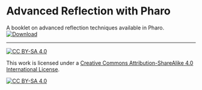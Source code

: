 # Advanced Reflection with Pharo
A booklet on advanced reflection techniques available in Pharo. 
[![Download][dl-image-shield]][dl-image-link]



[dl-image-shield]: https://img.shields.io/badge/Download-current-green
[dl-image-link]: https://github.com/StevenCostiou/Object-Centric-Instrumentatio-With-Pharo/blob/master/Object-Centric-Instrumentation-With-Pharo.pdf

***

[![CC BY-SA 4.0][cc-by-sa-shield]][cc-by-sa]

This work is licensed under a [Creative Commons Attribution-ShareAlike 4.0 International License][cc-by-sa].

[![CC BY-SA 4.0][cc-by-sa-image]][cc-by-sa]

[cc-by-sa]: http://creativecommons.org/licenses/by-sa/4.0/
[cc-by-sa-image]: https://licensebuttons.net/l/by-sa/4.0/88x31.png
[cc-by-sa-shield]: https://img.shields.io/badge/License-CC%20BY--SA%204.0-lightgrey.svg
